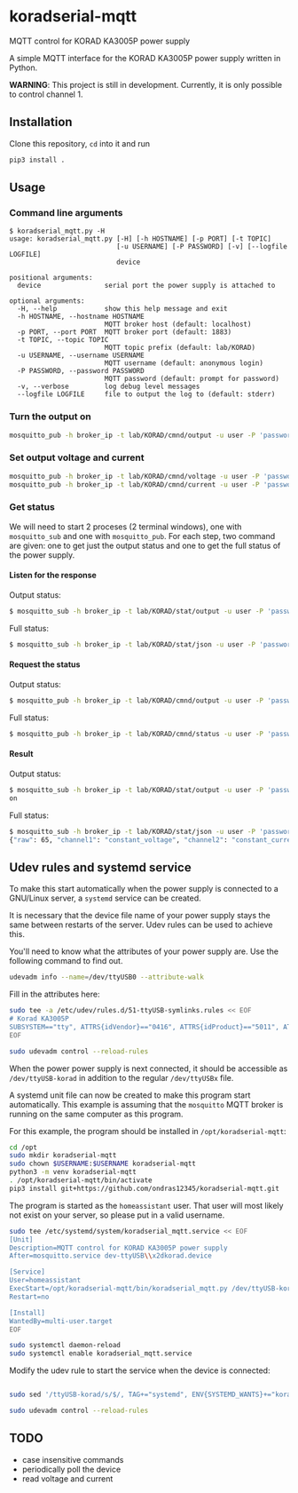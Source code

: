 # koradserial-mqtt
MQTT control for KORAD KA3005P power supply

A simple MQTT interface for the KORAD KA3005P power supply written in Python.

**WARNING**: This project is still in development.
Currently, it is only possible to control channel 1.


## Installation
Clone this repository, `cd` into it and run
```sh
pip3 install .
```


## Usage
### Command line arguments
```
$ koradserial_mqtt.py -H
usage: koradserial_mqtt.py [-H] [-h HOSTNAME] [-p PORT] [-t TOPIC]
                           [-u USERNAME] [-P PASSWORD] [-v] [--logfile LOGFILE]
                           device

positional arguments:
  device                serial port the power supply is attached to

optional arguments:
  -H, --help            show this help message and exit
  -h HOSTNAME, --hostname HOSTNAME
                        MQTT broker host (default: localhost)
  -p PORT, --port PORT  MQTT broker port (default: 1883)
  -t TOPIC, --topic TOPIC
                        MQTT topic prefix (default: lab/KORAD)
  -u USERNAME, --username USERNAME
                        MQTT username (default: anonymous login)
  -P PASSWORD, --password PASSWORD
                        MQTT password (default: prompt for password)
  -v, --verbose         log debug level messages
  --logfile LOGFILE     file to output the log to (default: stderr)
```

### Turn the output on
```sh
mosquitto_pub -h broker_ip -t lab/KORAD/cmnd/output -u user -P 'password' -m "on"
```

### Set output voltage and current
```sh
mosquitto_pub -h broker_ip -t lab/KORAD/cmnd/voltage -u user -P 'password' -m "3.3"
mosquitto_pub -h broker_ip -t lab/KORAD/cmnd/current -u user -P 'password' -m "1.5"
```

### Get status
We will need to start 2 proceses (2 terminal windows), one with
`mosquitto_sub` and one with `mosquitto_pub`. For each step, two command are
given: one to get just the output status and one to get the full status of the
power supply.

#### Listen for the response
Output status:
```sh
$ mosquitto_sub -h broker_ip -t lab/KORAD/stat/output -u user -P 'password'
```
Full status:
```sh
$ mosquitto_sub -h broker_ip -t lab/KORAD/stat/json -u user -P 'password'
```

#### Request the status
Output status:
```sh
$ mosquitto_pub -h broker_ip -t lab/KORAD/cmnd/output -u user -P 'password' -m "?"
```
Full status:
```sh
$ mosquitto_pub -h broker_ip -t lab/KORAD/cmnd/status -u user -P 'password' -m "?"
```

#### Result
Output status:
```sh
$ mosquitto_sub -h broker_ip -t lab/KORAD/stat/output -u user -P 'password'
on
```

Full status:
```sh
$ mosquitto_sub -h broker_ip -t lab/KORAD/stat/json -u user -P 'password'
{"raw": 65, "channel1": "constant_voltage", "channel2": "constant_current", "tracking": "independent", "beep": "off", "lock": "off", "output": "on"}
```


## Udev rules and systemd service
To make this start automatically when the power supply is connected to a
GNU/Linux server, a `systemd` service can be created.

It is necessary that the device file name of your power supply stays the same
between restarts of the server. Udev rules can be used to achieve this.

You'll need to know what the attributes of your power supply are. Use the
following command to find out.
```sh
udevadm info --name=/dev/ttyUSB0 --attribute-walk
```

Fill in the attributes here:
```sh
sudo tee -a /etc/udev/rules.d/51-ttyUSB-symlinks.rules << EOF
# Korad KA3005P
SUBSYSTEM=="tty", ATTRS{idVendor}=="0416", ATTRS{idProduct}=="5011", ATTRS{serial}=="NT2009101400", SYMLINK+="ttyUSB-korad"
EOF

sudo udevadm control --reload-rules
```
When the power power supply is next connected, it should be accessible as
`/dev/ttyUSB-korad` in addition to the regular `/dev/ttyUSBx` file.

A systemd unit file can now be created to make this program start
automatically. This example is assuming that the `mosquitto` MQTT broker is
running on the same computer as this program.

For this example, the program should be installed in `/opt/koradserial-mqtt`:
```sh
cd /opt
sudo mkdir koradserial-mqtt
sudo chown $USERNAME:$USERNAME koradserial-mqtt
python3 -m venv koradserial-mqtt
. /opt/koradserial-mqtt/bin/activate
pip3 install git+https://github.com/ondras12345/koradserial-mqtt.git
```

The program is started as the `homeassistant` user. That user will most likely
not exist on your server, so please put in a valid username.

```sh
sudo tee /etc/systemd/system/koradserial_mqtt.service << EOF
[Unit]
Description=MQTT control for KORAD KA3005P power supply
After=mosquitto.service dev-ttyUSB\\x2dkorad.device

[Service]
User=homeassistant
ExecStart=/opt/koradserial-mqtt/bin/koradserial_mqtt.py /dev/ttyUSB-korad
Restart=no

[Install]
WantedBy=multi-user.target
EOF

sudo systemctl daemon-reload
sudo systemctl enable koradserial_mqtt.service
```

Modify the udev rule to start the service when the device is connected:
```sh

sudo sed '/ttyUSB-korad/s/$/, TAG+="systemd", ENV{SYSTEMD_WANTS}+="koradserial_mqtt.service"/' -i /etc/udev/rules.d/51-ttyUSB-symlinks.rules

sudo udevadm control --reload-rules
```



## TODO
- case insensitive commands
- periodically poll the device
- read voltage and current
